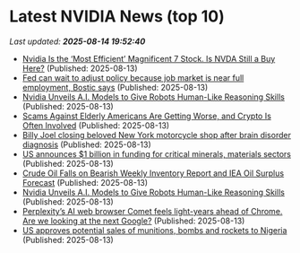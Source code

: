 # Latest NVIDIA News (top 10)
_Last updated: **2025-08-14 19:52:40**_

- [Nvidia Is the ‘Most Efficient’ Magnificent 7 Stock. Is NVDA Still a Buy Here?](https://biztoc.com/x/b06094f230973145) (Published: 2025-08-13)
- [Fed can wait to adjust policy because job market is near full employment, Bostic says](https://biztoc.com/x/682df4bf8a26e54a) (Published: 2025-08-13)
- [Nvidia Unveils A.I. Models to Give Robots Human-Like Reasoning Skills](https://biztoc.com/x/620c19a16a25fa2c) (Published: 2025-08-13)
- [Scams Against Elderly Americans Are Getting Worse, and Crypto Is Often Involved](https://biztoc.com/x/2b0bad8c3df6936d) (Published: 2025-08-13)
- [Billy Joel closing beloved New York motorcycle shop after brain disorder diagnosis](https://biztoc.com/x/e2e2705fadd7273b) (Published: 2025-08-13)
- [US announces $1 billion in funding for critical minerals, materials sectors](https://biztoc.com/x/f08bec2787b57b43) (Published: 2025-08-13)
- [Crude Oil Falls on Bearish Weekly Inventory Report and IEA Oil Surplus Forecast](https://biztoc.com/x/df64103ec6b6909d) (Published: 2025-08-13)
- [Nvidia Unveils A.I. Models to Give Robots Human-Like Reasoning Skills](https://observer.com/2025/08/nvidia-unveils-a-i-models-to-give-robots-human-like-reasoning-skills/) (Published: 2025-08-13)
- [Perplexity’s AI web browser Comet feels light-years ahead of Chrome. Are we looking at the next Google?](https://fortune.com/2025/08/13/perplexity-chrome-acquisition-bid-comet-ai-browser-next-google/) (Published: 2025-08-13)
- [US approves potential sales of munitions, bombs and rockets to Nigeria](https://biztoc.com/x/7538d3ec599c8d8e) (Published: 2025-08-13)
